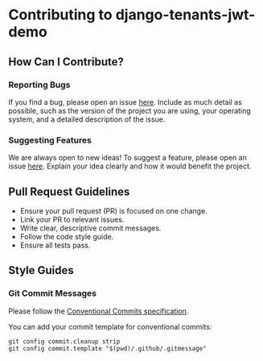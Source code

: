 # Contributing to django-tenants-jwt-demo

## How Can I Contribute?

### Reporting Bugs

If you find a bug, please open an issue [here](https://github.com/narancs93/django-tenants-jwt-demo/issues). Include as much detail as possible, such as the version of the project you are using, your operating system, and a detailed description of the issue.

### Suggesting Features

We are always open to new ideas! To suggest a feature, please open an issue [here](https://github.com/narancs93/django-tenants-jwt-demo/issues). Explain your idea clearly and how it would benefit the project.

## Pull Request Guidelines

- Ensure your pull request (PR) is focused on one change.
- Link your PR to relevant issues.
- Write clear, descriptive commit messages.
- Follow the code style guide.
- Ensure all tests pass.

## Style Guides

### Git Commit Messages

Please follow the [Conventional Commits specification](https://www.conventionalcommits.org/).

You can add your commit template for conventional commits:

```
git config commit.cleanup strip
git config commit.template "$(pwd)/.github/.gitmessage"
```
